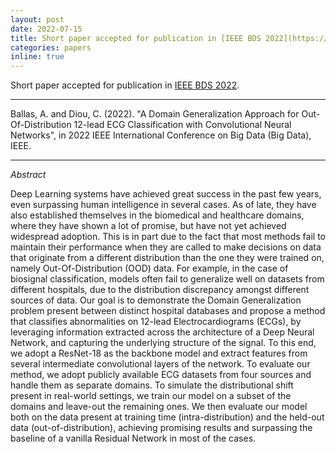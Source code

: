 ```yaml
---
layout: post
date: 2022-07-15
title: Short paper accepted for publication in [IEEE BDS 2022](https://big-dataservice.net/).
categories: papers
inline: true
---
```


Short paper accepted for publication in [IEEE BDS 2022](https://big-dataservice.net/).

***

Ballas, A. and Diou, C. (2022). "A Domain Generalization Approach for Out-Of-Distribution 12-lead ECG Classification with Convolutional Neural Networks", in 2022 IEEE International Conference on Big Data (Big Data), IEEE.


***

*Abstract*

Deep Learning systems have achieved great success in the past few years, even
surpassing human intelligence in several cases.  As of late, they have also
established themselves in the biomedical and healthcare domains, where they
have shown a lot of promise, but have not yet achieved widespread adoption.
This is in part due to the fact that most methods fail to maintain their
performance when they are called to make decisions on data that originate from
a different distribution than the one they were trained on, namely
Out-Of-Distribution (OOD) data.  For example, in the case of biosignal
classification, models often fail to generalize well on datasets from different
hospitals, due to the distribution discrepancy amongst different sources of
data.  Our goal is to demonstrate the Domain Generalization problem present
between distinct hospital databases and propose a method that classifies
abnormalities on 12-lead Electrocardiograms (ECGs), by leveraging information
extracted across the architecture of a Deep Neural Network, and capturing the
underlying structure of the signal.  To this end, we adopt a ResNet-18 as the
backbone model and extract features from several intermediate convolutional
layers of the network.  To evaluate our method, we adopt publicly available ECG
datasets from four sources and handle them as separate domains.  To simulate
the distributional shift present in real-world settings, we train our model on
a subset of the domains and leave-out the remaining ones.  We then evaluate our
model both on the data present at training time (intra-distribution) and the
held-out data (out-of-distribution), achieving promising results and surpassing
the baseline of a vanilla Residual Network in most of the cases.
